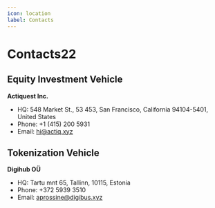 ```yaml
---
icon: location
label: Contacts
---
```


# Сontacts22

## Equity Investment Vehicle

**Actiquest Inc.**
- HQ: 548 Market St., 53 453, San Francisco, California 94104-5401, United States
- Phone: +1 (415) 200 5931
- Email: hi@actiq.xyz


## Tokenization Vehicle

**Digihub OÜ**
- HQ: Tartu mnt 65, Tallinn, 10115, Estonia
- Phone: +372 5939 3510
- Email: aprossine@digibus.xyz



